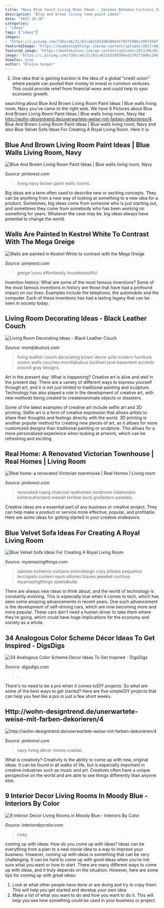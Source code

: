 ```yaml
---
title: "Navy Blue Couch Living Room Ideas - Salones Bohemio Curtains Innendesign Cozy Pillows Pequeños Terciopelo Coolem Raum Sillones Blaues Jeweled Cortinas Myamazingthings Spektakulär"
description: "Blue and brown living room paint ideas"
date: "2022-10-20"
categories:
- "ideas"
tags: ["ideas"]
images:
- "https://i.pinimg.com/736x/a6/21/83/a621833d8389ed1f927198bc296fd58f.jpg"
featuredImage: "https://myamazingthings.com/wp-content/uploads/2017/08/blue-velvet-sofa-5.jpg"
featured_image: "https://momfabulous.com/wp-content/uploads/2013/06/Black-leather-couch-decorating-ideas-04.jpg"
image: "https://i.pinimg.com/736x/a6/21/83/a621833d8389ed1f927198bc296fd58f.jpg"
ShowToc: true
author: "Elaina Senger"
---
```



2. One idea that is gaining traction is the idea of a global "credit union" where people can pooled their money to invest in common ventures. This could provide relief from financial woes and could help to spur economic growth.

	

		
searching about Blue And Brown Living Room Paint Ideas | Blue walls living room, Navy you've came to the right web. We have 8 Pictures about Blue And Brown Living Room Paint Ideas | Blue walls living room, Navy like http://wohn-designtrend.de/unerwartete-weise-mit-farben-dekorieren/4, Blue And Brown Living Room Paint Ideas | Blue walls living room, Navy and also Blue Velvet Sofa Ideas For Creating A Royal Living Room. Here it is:
		
    
## Blue And Brown Living Room Paint Ideas | Blue Walls Living Room, Navy

<img loading=lazy src="https://i.pinimg.com/736x/a6/21/83/a621833d8389ed1f927198bc296fd58f.jpg" onerror="this.onerror=null;this.src='https://tse1.mm.bing.net/th?id=OIP.0F0kPER3PUGGv5lM1F_FawHaKE&amp;pid=15.1';" alt="Blue And Brown Living Room Paint Ideas | Blue walls living room, Navy">

_Source: pinterest.com_

>living navy brown paint walls rooms. 

	

Big ideas are a term often used to describe new or exciting concepts. They can be anything from a new way of looking at something to a new idea for a product. Sometimes, big ideas come from someone who is just starting out, and sometimes they come from somebody who has been working on something for years. Whatever the case may be, big ideas always have potential to change the world.

    
## Walls Are Painted In Kestrel White To Contrast With The Mega Greige

<img loading=lazy src="https://i.pinimg.com/736x/70/b2/ff/70b2ffe4cbfafbef4027bd615e4d5f42.jpg" onerror="this.onerror=null;this.src='https://tse2.mm.bing.net/th?id=OIP.wPN9Dw2wLpknXrRDjCtp-QHaJ4&amp;pid=15.1';" alt="Walls are painted in Kestrel White to contrast with the Mega Greige">

_Source: pinterest.com_

>greige luxxu effortlessly housebeautiful. 

	

Invention history: What are some of the most famous inventions?
Some of the most famous inventions in history are those that have had a profound impact on our lives. Examples include the telephone, the automobile and the computer. Each of these inventions has had a lasting legacy that can be seen in society today.

    
## Living Room Decorating Ideas - Black Leather Couch

<img loading=lazy src="https://momfabulous.com/wp-content/uploads/2013/06/Black-leather-couch-decorating-ideas-04.jpg" onerror="this.onerror=null;this.src='https://tse2.mm.bing.net/th?id=OIP.ixGy1bSZyA82noZuuE7ljgAAAA&amp;pid=15.1';" alt="Living Room Decorating Ideas - Black Leather Couch">

_Source: momfabulous.com_

>living leather couch decorating brown decor sofa modern furniture rooms walls couches momfabulous lockhart jane basement accents around gray designs. 

	

Art in the present day: What is happening?
Creative art is alive and well in the present day. There are a variety of different ways to express yourself through art, and it is not just limited to traditional painting and sculpture. Technology has also played a role in the development of creative art, with new methods being created to createinanimate objects or disasters. 

Some of the latest examples of creative art include selfie art and 3D printing. Selfie art is a form of creative expression that allows artists to share their thoughts and feelings directly with the world. 3D printing is another popular method for creating new pieces of art, as it allows for more customized designs than traditional painting or sculpture. This allows for a more personalized experience when looking at artwork, which can be refreshing and exciting.

    
## Real Home: A Renovated Victorian Townhouse | Real Homes | Living Room

<img loading=lazy src="https://i.pinimg.com/736x/73/63/66/736366733c1c5db47cd0aafbb496e749.jpg" onerror="this.onerror=null;this.src='https://tse2.mm.bing.net/th?id=OIP.E4sULvVyHHV-UA-iD8O4TwHaLF&amp;pid=15.1';" alt="Real home: a renovated Victorian townhouse | Real Homes | Living room">

_Source: pinterest.com_

>renovated ruang charcoal realhomes nordroom vidalondon kiefersutherland mewah terlihat duck großeltern paredes. 

	

Creative ideas are a essential part of any business or creative project. They can help make a product or service more effective, popular, and profitable. Here are some ideas for getting started in your creative endeavors:

    
## Blue Velvet Sofa Ideas For Creating A Royal Living Room

<img loading=lazy src="https://myamazingthings.com/wp-content/uploads/2017/08/blue-velvet-sofa-5.jpg" onerror="this.onerror=null;this.src='https://tse3.mm.bing.net/th?id=OIP.MWRIRhefcruuHeaoQ381CQHaE8&amp;pid=15.1';" alt="Blue Velvet Sofa Ideas For Creating A Royal Living Room">

_Source: myamazingthings.com_

>salones bohemio curtains innendesign cozy pillows pequeños terciopelo coolem raum sillones blaues jeweled cortinas myamazingthings spektakulär. 

	

There are always new ideas to think about, and the world of technology is constantly evolving. This is especially true when it comes to tech, which has seen some amazing advancements in recent years. One such advancement is the development of self-driving cars, which are now becoming more and more popular. These cars don't need a human driver to take them where they're going, which could have huge implications for the economy and society as a whole.

    
## 34 Analogous Color Scheme Décor Ideas To Get Inspired - DigsDigs

<img loading=lazy src="https://www.digsdigs.com/photos/2017/02/15-emerald-upholstery-and-a-navy-wall-for-a-moody-yet-bold-living-room.jpg" onerror="this.onerror=null;this.src='https://tse2.mm.bing.net/th?id=OIP.Mb-djunKCntf6ddT16-xngHaJ4&amp;pid=15.1';" alt="34 Analogous Color Scheme Décor Ideas To Get Inspired - DigsDigs">

_Source: digsdigs.com_

>. 

	

There's no need to be a pro when it comes toDIY projects. So what are some of the best ways to get started? Here are five simpleDIY projects that can help you feel like a pro in just a few short weeks.

    
## Http://wohn-designtrend.de/unerwartete-weise-mit-farben-dekorieren/4

<img loading=lazy src="https://i.pinimg.com/736x/0f/f6/57/0ff65717361ffd95720a623b71bd609e--navy-living-rooms-coastal-living-rooms.jpg" onerror="this.onerror=null;this.src='https://tse3.mm.bing.net/th?id=OIP.xvBaSZ8ymjCKA0FHxjBQLwHaKi&amp;pid=15.1';" alt="http://wohn-designtrend.de/unerwartete-weise-mit-farben-dekorieren/4">

_Source: pinterest.com_

>navy living decor rooms coastal. 

	

What is creativity?
Creativity is the ability to come up with new, original ideas. It can be found in all walks of life, but is especially important in creative industries such as music and art. Creatives often have a unique perspective on the world and are able to see things differently than anyone else.

    
## 9 Interior Decor Living Rooms In Moody Blue - Interiors By Color

<img loading=lazy src="https://www.interiorsbycolor.com/wp-content/uploads/2016/10/ecclectic-and-moody-blue-living-room-idea.jpg" onerror="this.onerror=null;this.src='https://tse2.mm.bing.net/th?id=OIP.G7eNWL2AhV6BAF0WYz4u8QHaKX&amp;pid=15.1';" alt="9 Interior Decor Living Rooms in Moody Blue - Interiors By Color">

_Source: interiorsbycolor.com_

>cosy. 

	

coming up with ideas: How do you come up with ideas?
Ideas can be everything from a plan to a new movie idea to a way to improve your business. However, coming up with ideas is something that can be very challenging. It can be hard to come up with good ideas when you’re not sure what you want or how to start. There are many different ways to come up with ideas, and it truly depends on the situation. However, here are some tips for coming up with great ideas: 
1. Look at what other people have done or are doing and try to copy them. This will help you get started and develop your own idea. 
2. Make a list of what you want to do and how you want to do it. This will help you see how something could be used in your business or project. 

